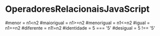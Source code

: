 # OperadoresRelacionaisJavaScript
#menor = n1<n2
#maiorigual = n1>=n2
#menorigual = n1<=n2
#igual = n1==n2
#diferente = n1!=n2
#identidade = 5 === '5'
#desigual = 5 !== '5'
